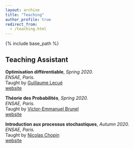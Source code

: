```yaml
---
layout: archive
title: "Teaching"
author_profile: true
redirect_from:
  - /teaching.html
---
```


{% include base_path %}

## Teaching Assistant  

**Optimisation différentiable**,  *Spring 2020.*   
*ENSAE, Paris.*  
Taught by [Guillaume Lecué](https://lecueguillaume.github.io)   
[website](https://lecueguillaume.github.io/2019/01/15/optimisation_diff/)  

**Théorie des Probabilités**,  *Spring 2020.*   
*ENSAE, Paris.*  
Taught by [Victor-Emmanuel Brunel](https://vebrunel.com)   
[website](https://vebrunel.com/home/teaching/)  

**Introduction aux processus stochastiques**,  *Autumn 2020.*   
*ENSAE, Paris.*  
Taught by [Nicolas Chopin](https://nchopin.github.io)   
[website](https://nchopin.github.io/teaching/)  


